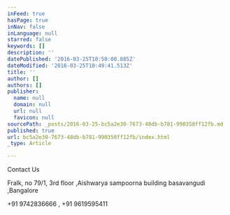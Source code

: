 ```yaml
---
inFeed: true
hasPage: true
inNav: false
inLanguage: null
starred: false
keywords: []
description: ''
datePublished: '2016-03-25T10:50:00.885Z'
dateModified: '2016-03-25T10:49:41.513Z'
title: ''
author: []
authors: []
publisher:
  name: null
  domain: null
  url: null
  favicon: null
sourcePath: _posts/2016-03-25-bc5a2e30-7673-48db-b781-990358ff12fb.md
published: true
url: bc5a2e30-7673-48db-b781-990358ff12fb/index.html
_type: Article

---
```

Contact Us 

Fralk, no 79/1, 3rd floor ,Aishwarya sampoorna building        basavangudi ,Bangalore

+91 9742836666 , +91 9619595411
